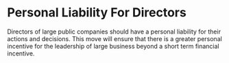 Personal Liability For Directors
================================

Directors of large public companies should have a personal liability for 
their actions and decisions. This move will ensure that there is a 
greater personal incentive for the leadership of large business beyond a 
short term financial incentive.